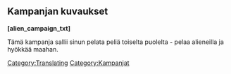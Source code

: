 ## Kampanjan kuvaukset

**\[alien_campaign_txt\]**

Tämä kampanja sallii sinun pelata peliä toiselta puolelta - pelaa
alieneilla ja hyökkää maahan.

[Category:Translating](Category:Translating "wikilink")
[Category:Kampanjat](Category:Kampanjat "wikilink")